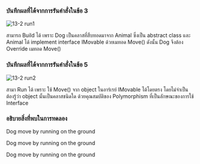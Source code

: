 ### บันทึกผลที่ได้จากการรันคำสั่งในข้อ 3
![13-2 run1](https://github.com/kanoksiriboonkam/03376836-OOP-2566-Lab-13/assets/144196048/e5c2c7f6-9f6c-4c51-973b-81b9879a1656)
 
สามารถ Build ได้ เพราะ Dog เป็นคลาสที่สืบทอดมาจาก Animal ซึ่งเป็น abstract class และ Animal ได้ implement interface IMovable ด้วยเมทอด Move() ดังนั้น Dog จึงต้อง Override เมทอด Move()
### บันทึกผลที่ได้จากการรันคำสั่งในข้อ 5
![13-2 run2](https://github.com/kanoksiriboonkam/03376836-OOP-2566-Lab-13/assets/144196048/9afbf5c0-f301-4d2f-a773-4f5fd82bfe9a)

สามา Run ได้ เพราะ ใช้ Move() จาก object ในอาร์เรย์ IMovable ได้โดยตรง โดยไม่จำเป็นต้องรู้ว่า object นั้นเป็นคลาสชนิดใด ด้วยคุณสมบัติของ Polymorphism ที่เป็นลักษณะของการใช้ Interface
### อธิบายสิ่งที่พบในการทดลอง
Dog move by running on the ground

Dog move by running on the ground

Dog move by running on the ground
